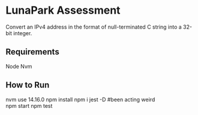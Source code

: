 # LunaPark Assessment
Convert an IPv4 address in the format of null-terminated C string into a 32-bit integer.

## Requirements
Node
Nvm

## How to Run
nvm use 14.16.0
npm install
npm i jest -D #been acting weird  
npm start
npm test


